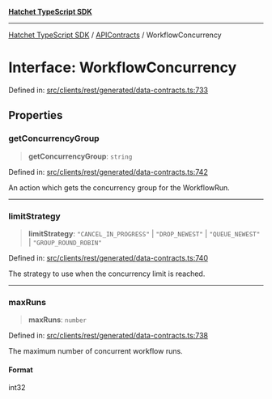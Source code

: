 [**Hatchet TypeScript SDK**](../../../../README.md)

***

[Hatchet TypeScript SDK](../../../../README.md) / [APIContracts](../README.md) / WorkflowConcurrency

# Interface: WorkflowConcurrency

Defined in: [src/clients/rest/generated/data-contracts.ts:733](https://github.com/hatchet-dev/hatchet/blob/0288a24f2e9f14787135b399bd47182f4d1260d9/sdks/typescript/src/clients/rest/generated/data-contracts.ts#L733)

## Properties

### getConcurrencyGroup

> **getConcurrencyGroup**: `string`

Defined in: [src/clients/rest/generated/data-contracts.ts:742](https://github.com/hatchet-dev/hatchet/blob/0288a24f2e9f14787135b399bd47182f4d1260d9/sdks/typescript/src/clients/rest/generated/data-contracts.ts#L742)

An action which gets the concurrency group for the WorkflowRun.

***

### limitStrategy

> **limitStrategy**: `"CANCEL_IN_PROGRESS"` \| `"DROP_NEWEST"` \| `"QUEUE_NEWEST"` \| `"GROUP_ROUND_ROBIN"`

Defined in: [src/clients/rest/generated/data-contracts.ts:740](https://github.com/hatchet-dev/hatchet/blob/0288a24f2e9f14787135b399bd47182f4d1260d9/sdks/typescript/src/clients/rest/generated/data-contracts.ts#L740)

The strategy to use when the concurrency limit is reached.

***

### maxRuns

> **maxRuns**: `number`

Defined in: [src/clients/rest/generated/data-contracts.ts:738](https://github.com/hatchet-dev/hatchet/blob/0288a24f2e9f14787135b399bd47182f4d1260d9/sdks/typescript/src/clients/rest/generated/data-contracts.ts#L738)

The maximum number of concurrent workflow runs.

#### Format

int32
